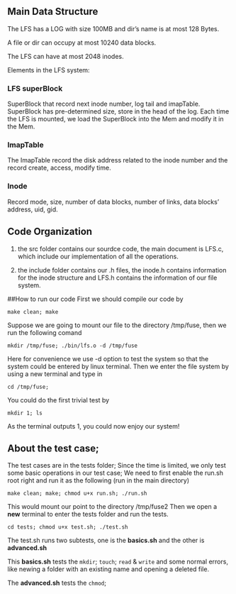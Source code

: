 ## Main Data Structure

The LFS has a LOG with size 100MB and dir’s name is at most 128 Bytes.

A file or dir can occupy at most 10240 data blocks.

The LFS can have at most 2048 inodes. 

Elements in the LFS system:

### LFS superBlock

SuperBlock that record next inode number, log tail and imapTable. SuperBlock has pre-determined size, store in the head of the log. Each time the LFS is mounted, we load the SuperBlock into the Mem and modify it in the Mem.

### ImapTable
The ImapTable record the disk address related to the inode number and the record create, access, modify time.

### Inode
Record mode, size, number of data blocks, number of links, data blocks’ address, uid, gid. 

## Code Organization

1. the src folder contains our sourdce code, the main document is LFS.c, which include our implementation of all the operations. 

2. the include folder contains our .h files, the inode.h contains information for the inode structure and LFS.h contains the information of our file system.


##How to run our code
First we should compile our code by
```
make clean; make
```
Suppose we are going to mount our file to the directory /tmp/fuse, then we run the following comand
```
mkdir /tmp/fuse; ./bin/lfs.o -d /tmp/fuse
```
Here for convenience we use -d option to test the system so that the system could be entered by linux terminal. Then we enter the file system by using a new terminal and type in
```
cd /tmp/fuse;
```
You could do the first trivial test by
```
mkdir 1; ls
```
As the terminal outputs 1, you could now enjoy our system!

## About the test case;

The test cases are in the tests folder; Since the time is limited, we only test some basic operations in our test case; We need to first enable the run.sh root right and run it as the following  (run in the main directory)

    make clean; make; chmod u+x run.sh; ./run.sh

This would mount our point to the directory /tmp/fuse2
Then we open a **new** terminal to enter the tests folder and run the tests.

    cd tests; chmod u+x test.sh; ./test.sh

The test.sh runs two subtests, one is the **basics.sh** and the other is **advanced.sh**

This **basics.sh** tests the `mkdir`; `touch`; `read` & `write` and some normal errors, like newing a folder with an existing name and opening a deleted file. 

The **advanced.sh** tests the `chmod`;

